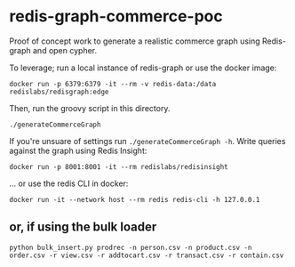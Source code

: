# redis-graph-commerce-poc
Proof of concept work to generate a realistic commerce graph using Redis-graph and open cypher.

To leverage; run a local instance of redis-graph or use the docker image:

  `docker run -p 6379:6379 -it --rm -v redis-data:/data redislabs/redisgraph:edge`

Then, run the groovy script in this directory.

  `./generateCommerceGraph`

If you're unsuare of settings run `./generateCommerceGraph -h`. Write queries against the graph using Redis Insight:

  `docker run -p 8001:8001 -it --rm redislabs/redisinsight`

... or use the redis CLI in docker:

  `docker run -it --network host --rm redis redis-cli -h 127.0.0.1`

## or, if using the bulk loader

`python bulk_insert.py prodrec -n person.csv -n product.csv -n order.csv -r view.csv -r addtocart.csv -r transact.csv -r contain.csv`
